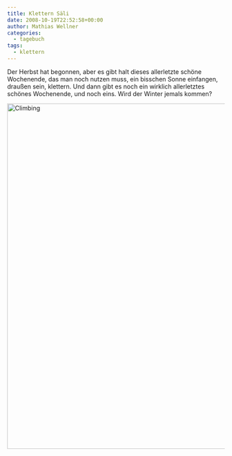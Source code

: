 ```yaml
---
title: Klettern Säli
date: 2008-10-19T22:52:58+00:00
author: Mathias Wellner
categories:
  - tagebuch
tags:
  - klettern
---
```

Der Herbst hat begonnen, aber es gibt halt dieses allerletzte schöne Wochenende, das man noch nutzen muss, ein bisschen Sonne einfangen, draußen sein, klettern. Und dann gibt es noch ein wirklich allerletztes schönes Wochenende, und noch eins. Wird der Winter jemals kommen?

<a data-flickr-embed="true"  href="https://www.flickr.com/photos/mwellner/2960149745/" title="Climbing"><img src="https://c1.staticflickr.com/4/3204/2960149745_b651a05d39_o.jpg" width="535" height="800" alt="Climbing"></a><script async src="//embedr.flickr.com/assets/client-code.js" charset="utf-8"></script>
